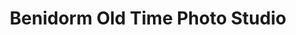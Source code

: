 ---
title: "Benidorm Old Time Photo Studio"
url: /benidorm/benidorm-old-time-photo-studio/
shop: Foto
---